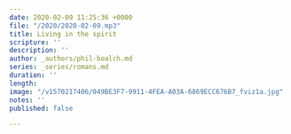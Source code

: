 ```yaml
---
date: 2020-02-09 11:25:36 +0000
file: "/2020/2020-02-09.mp3"
title: Living in the spirit
scripture: ''
description: ''
author: _authors/phil-boalch.md
series: _series/romans.md
duration: ''
length: 
image: "/v1570217406/049BE3F7-9911-4FEA-A03A-6869ECC676B7_fviz1a.jpg"
notes: ''
published: false

---
```

